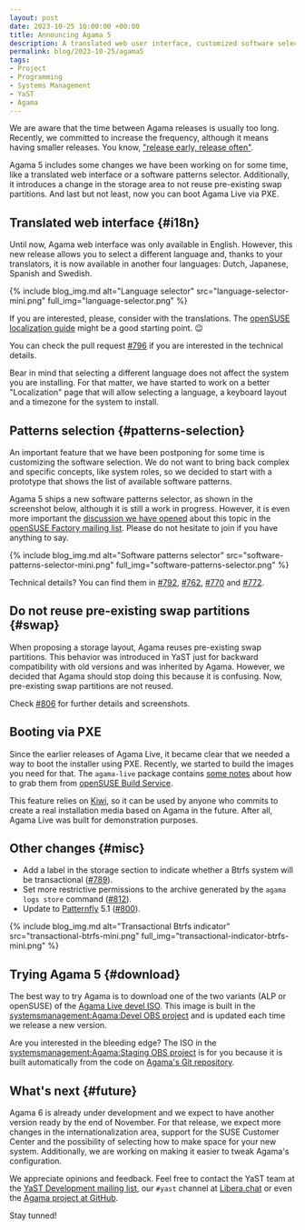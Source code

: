 ```yaml
---
layout: post
date: 2023-10-25 10:00:00 +00:00
title: Announcing Agama 5
description: A translated web user interface, customized software selection and PXE support.
permalink: blog/2023-10-25/agama5
tags:
- Project
- Programming
- Systems Management
- YaST
- Agama
---
```


We are aware that the time between Agama releases is usually too long. Recently, we committed to
increase the frequency, although it means having smaller releases. You know, ["release early,
release often"](https://en.wikipedia.org/wiki/Release_early,_release_often).

Agama 5 includes some changes we have been working on for some time, like a translated web interface
or a software patterns selector. Additionally, it introduces a change in the storage area to not
reuse pre-existing swap partitions. And last but not least, now you can boot Agama Live via PXE.

## Translated web interface {#i18n}

Until now, Agama web interface was only available in English. However, this new release allows you
to select a different language and, thanks to your translators, it is now available in another four
languages: Dutch, Japanese, Spanish and Swedish.

{% include blog_img.md alt="Language selector"
src="language-selector-mini.png" full_img="language-selector.png" %}

If you are interested, please, consider with the translations. The [openSUSE localization
guide](https://en.opensuse.org/openSUSE:Localization_guide) might be a good starting point. :wink:

You can check the pull request [#796](https://github.com/openSUSE/agama/pull/796) if you are
interested in the technical details.

Bear in mind that selecting a different language does not affect the system you are
installing. For that matter, we have started to work on a better "Localization" page that will allow
selecting a language, a keyboard layout and a timezone for the system to install.

## Patterns selection {#patterns-selection}

An important feature that we have been postponing for some time is customizing the software
selection. We do not want to bring back complex and specific concepts, like system roles, so we
decided to start with a prototype that shows the list of available software patterns.

Agama 5 ships a new software patterns selector, as shown in the screenshot below, although it is
still a work in progress. However, it is even more important the [discussion we have
opened](https://lists.opensuse.org/archives/list/factory@lists.opensuse.org/thread/PH7R3Q36KUBBBV4COQ5ZLDCTJNODHC6N/)
about this topic in the [openSUSE Factory mailing
list](https://lists.opensuse.org/archives/list/factory@lists.opensuse.org/). Please do not hesitate
to join if you have anything to say.

{% include blog_img.md alt="Software patterns selector"
src="software-patterns-selector-mini.png" full_img="software-patterns-selector.png" %}

Technical details? You can find them in [#792](https://github.com/openSUSE/agama/pull/792),
[#762](https://github.com/openSUSE/agama/pull/762),
[#770](https://github.com/openSUSE/agama/pull/770) and
[#772](https://github.com/openSUSE/agama/pull/772).

## Do not reuse pre-existing swap partitions {#swap}

When proposing a storage layout, Agama reuses pre-existing swap partitions. This behavior was
introduced in YaST just for backward compatibility with old versions and was inherited by Agama.
However, we decided that Agama should stop doing this because it is confusing. Now, pre-existing
swap partitions are not reused.

Check [#806](https://github.com/openSUSE/agama/pull/806) for further details and screenshots.

## Booting via PXE

Since the earlier releases of Agama Live, it became clear that we needed a way to boot the installer
using PXE. Recently, we started to build the images you need for that. The `agama-live` package
contains [some
notes](https://build.opensuse.org/package/view_file/systemsmanagement:Agama:Devel/agama-live/README.pxe?expand=1)
about how to grab them from [openSUSE Build Service](https://build.opensuse.org/).

This feature relies on [Kiwi](https://osinside.github.io/kiwi/), so it can be used by anyone who
commits to create a real installation media based on Agama in the future. After all, Agama Live was
built for demonstration purposes.

## Other changes {#misc}

* Add a label in the storage section to indicate whether a Btrfs system will be transactional
  ([#789](https://github.com/openSUSE/agama/pull/789)).
* Set more restrictive permissions to the archive generated by the `agama logs store` command
([#812](https://github.com/openSUSE/agama/pull/812)).
* Update to [Patternfly](https://www.patternfly.org/) 5.1
  ([#800](https://github.com/openSUSE/agama/pull/800)).

{% include blog_img.md alt="Transactional Btrfs indicator"
src="transactional-btrfs-mini.png" full_img="transactional-indicator-btrfs-mini.png" %}

## Trying Agama 5 {#download}

The best way to try Agama is to download one of the two variants (ALP or openSUSE) of the [Agama
Live devel
ISO](https://download.opensuse.org/repositories/systemsmanagement:/Agama:/Devel/images/iso/). This
image is built in the [systemsmanagement:Agama:Devel OBS
project](https://build.opensuse.org/package/show/systemsmanagement:Agama:Devel/agama-live) and is
updated each time we release a new version.

Are you interested in the bleeding edge? The ISO in the [systemsmanagement:Agama:Staging OBS
project](https://build.opensuse.org/package/show/systemsmanagement:Agama:Staging/agama-live) is for
you because it is built automatically from the code on [Agama's Git
repository](https://github.com/openSUSE/agama).

## What's next {#future}

Agama 6 is already under development and we expect to have another version ready by the end of
November. For that release, we expect more changes in the internationalization area, support for the
SUSE Customer Center and the possibility of selecting how to make space for your new system.
Additionally, we are working on making it easier to tweak Agama's configuration.

We appreciate opinions and feedback. Feel free to contact the YaST team at the [YaST Development
mailing list](https://lists.opensuse.org/archives/list/yast-devel@lists.opensuse.org/), our `#yast`
channel at [Libera.chat](https://libera.chat/) or even the [Agama project at
GitHub](https://github.com/openSUSE/agama).

Stay tunned!
